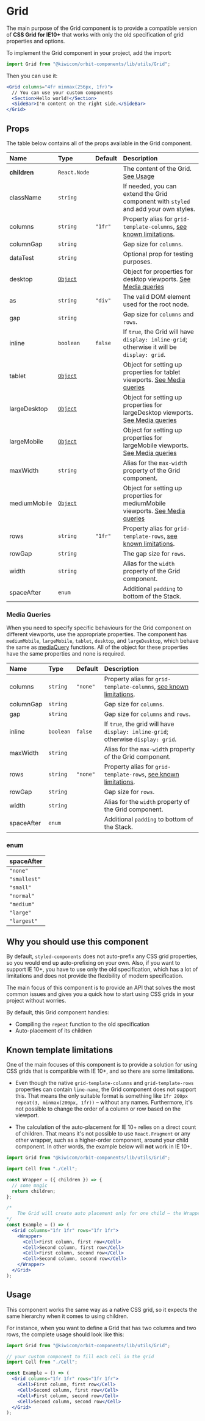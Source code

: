 # Grid

The main purpose of the Grid component is to provide a compatible version of **CSS Grid for IE10+** that works with only the old specification of grid properties and options.

To implement the Grid component in your project, add the import:

```jsx
import Grid from "@kiwicom/orbit-components/lib/utils/Grid";
```

Then you can use it:

```jsx
<Grid columns="4fr minmax(256px, 1fr)">
  // You can use your custom components
  <Section>Hello world!</Section>
  <SideBar>I'm content on the right side.</SideBar>
</Grid>
```

## Props

The table below contains all of the props available in the Grid component.

| Name         | Type                       | Default | Description                                                                                       |
| :----------- | :------------------------- | :------ | :------------------------------------------------------------------------------------------------ |
| **children** | `React.Node`               |         | The content of the Grid. [See Usage](#usage)                                                      |
| className    | `string`                   |         | If needed, you can extend the Grid component with `styled` and add your own styles.               |
| columns      | `string`                   | `"1fr"` | Property alias for `grid-template-columns`, [see known limitations](#known-template-limitations). |
| columnGap    | `string`                   |         | Gap size for `columns`.                                                                           |
| dataTest     | `string`                   |         | Optional prop for testing purposes.                                                               |
| desktop      | [`Object`](#media-queries) |         | Object for properties for desktop viewports. [See Media queries](#media-queries)                  |
| as           | `string`                   | `"div"` | The valid DOM element used for the root node.                                                     |
| gap          | `string`                   |         | Gap size for `columns` and `rows`.                                                                |
| inline       | `boolean`                  | `false` | If `true`, the Grid will have `display: inline-grid`; otherwise it will be `display: grid`.       |
| tablet       | [`Object`](#media-queries) |         | Object for setting up properties for tablet viewports. [See Media queries](#media-queries)        |
| largeDesktop | [`Object`](#media-queries) |         | Object for setting up properties for largeDesktop viewports. [See Media queries](#media-queries)  |
| largeMobile  | [`Object`](#media-queries) |         | Object for setting up properties for largeMobile viewports. [See Media queries](#media-queries)   |
| maxWidth     | `string`                   |         | Alias for the `max-width` property of the Grid component.                                         |
| mediumMobile | [`Object`](#media-queries) |         | Object for setting up properties for mediumMobile viewports. [See Media queries](#media-queries)  |
| rows         | `string`                   | `"1fr"` | Property alias for `grid-template-rows`, [see known limitations](#known-template-limitations).    |
| rowGap       | `string`                   |         | The gap size for `rows`.                                                                          |
| width        | `string`                   |         | Alias for the `width` property of the Grid component.                                             |
| spaceAfter   | `enum`                     |         | Additional `padding` to bottom of the Stack.                                                      |

### Media Queries

When you need to specify specific behaviours for the Grid component on different viewports, use the appropriate properties.
The component has `mediumMobile`, `largeMobile`, `tablet`, `desktop`, and `largeDesktop`, which behave the same as [mediaQuery](https://github.com/kiwicom/orbit/tree/master/packages/orbit-components/src/utils/mediaQuery) functions.
All of the object for these properties have the same properties and none is required.

| Name       | Type      | Default  | Description                                                                                       |
| :--------- | :-------- | :------- | :------------------------------------------------------------------------------------------------ |
| columns    | `string`  | `"none"` | Property alias for `grid-template-columns`, [see known limitations](#known-template-limitations). |
| columnGap  | `string`  |          | Gap size for `columns`.                                                                           |
| gap        | `string`  |          | Gap size for `columns` and `rows`.                                                                |
| inline     | `boolean` | `false`  | If `true`, the grid will have `display: inline-grid`; otherwise `display: grid`.                  |
| maxWidth   | `string`  |          | Alias for the `max-width` property of the Grid component.                                         |
| rows       | `string`  | `"none"` | Property alias for `grid-template-rows`, [see known limitations](#known-template-limitations).    |
| rowGap     | `string`  |          | Gap size for `rows`.                                                                              |
| width      | `string`  |          | Alias for the `width` property of the Grid component.                                             |
| spaceAfter | `enum`    |          | Additional `padding` to bottom of the Stack.                                                      |

### enum

| spaceAfter   |
| :----------- |
| `"none"`     |
| `"smallest"` |
| `"small"`    |
| `"normal"`   |
| `"medium"`   |
| `"large"`    |
| `"largest"`  |

## Why you should use this component

By default, `styled-components` does not auto-prefix any CSS grid properties, so you would end up auto-prefixing on your own.
Also, if you want to support IE 10+, you have to use only the old specification, which has a lot of limitations and does not provide the flexibility of modern specification.

The main focus of this component is to provide an API that solves the most common issues and gives you a quick how to start using CSS grids in your project without worries.

By default, this Grid component handles:

- Compiling the `repeat` function to the old specification
- Auto-placement of its children

## Known template limitations

One of the main focuses of this component is to provide a solution for using CSS grids that is compatible with IE 10+, and so there are some limitations.

- Even though the native `grid-template-columns` and `grid-template-rows` properties can contain `line-name`, the Grid component does not support this.
  That means the only suitable format is something like `1fr 200px repeat(3, minmax(200px, 1fr))` – without any names.
  Furthermore, it's not possible to change the order of a column or row based on the viewport.

- The calculation of the auto-placement for IE 10+ relies on a direct count of children.
  That means it's not possible to use `React.Fragment` or any other wrapper, such as a higher-order component, around your child component.
  In other words, the example below will **not** work in IE 10+.

```jsx
import Grid from "@kiwicom/orbit-components/lib/utils/Grid";

import Cell from "./Cell";

const Wrapper = ({ children }) => {
  // some magic
  return children;
};

/*
    The Grid will create auto placement only for one child – the Wrapper component and therefore the placement will be broken in IE 10+.
*/
const Example = () => (
  <Grid columns="1fr 1fr" rows="1fr 1fr">
    <Wrapper>
      <Cell>First column, first row</Cell>
      <Cell>Second column, first row</Cell>
      <Cell>First column, second row</Cell>
      <Cell>Second column, second row</Cell>
    </Wrapper>
  </Grid>
);
```

## Usage

This component works the same way as a native CSS grid, so it expects the same hierarchy when it comes to using children.

For instance, when you want to define a Grid that has two columns and two rows, the complete usage should look like this:

```jsx
import Grid from "@kiwicom/orbit-components/lib/utils/Grid";

// your custom component to fill each cell in the grid
import Cell from "./Cell";

const Example = () => (
  <Grid columns="1fr 1fr" rows="1fr 1fr">
    <Cell>First column, first row</Cell>
    <Cell>Second column, first row</Cell>
    <Cell>First column, second row</Cell>
    <Cell>Second column, second row</Cell>
  </Grid>
);
```

